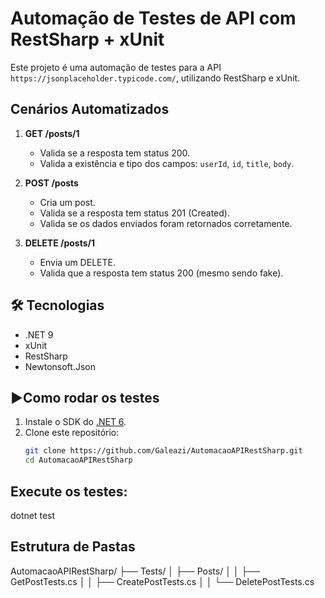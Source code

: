 # Automação de Testes de API com RestSharp + xUnit

Este projeto é uma automação de testes para a API `https://jsonplaceholder.typicode.com/`, utilizando RestSharp e xUnit.

## Cenários Automatizados

1. **GET /posts/1**
   - Valida se a resposta tem status 200.
   - Valida a existência e tipo dos campos: `userId`, `id`, `title`, `body`.

2. **POST /posts**
   - Cria um post.
   - Valida se a resposta tem status 201 (Created).
   - Valida se os dados enviados foram retornados corretamente.

3. **DELETE /posts/1**
   - Envia um DELETE.
   - Valida que a resposta tem status 200 (mesmo sendo fake).

## 🛠️ Tecnologias

- .NET 9
- xUnit
- RestSharp
- Newtonsoft.Json

## ▶Como rodar os testes

1. Instale o SDK do [.NET 6](https://dotnet.microsoft.com/download).
2. Clone este repositório:
   ```bash
   git clone https://github.com/Galeazi/AutomacaoAPIRestSharp.git
   cd AutomacaoAPIRestSharp
   
## Execute os testes:
dotnet test

## Estrutura de Pastas
AutomacaoAPIRestSharp/
├── Tests/
│   ├── Posts/
│   │   ├── GetPostTests.cs
│   │   ├── CreatePostTests.cs
│   │   └── DeletePostTests.cs

